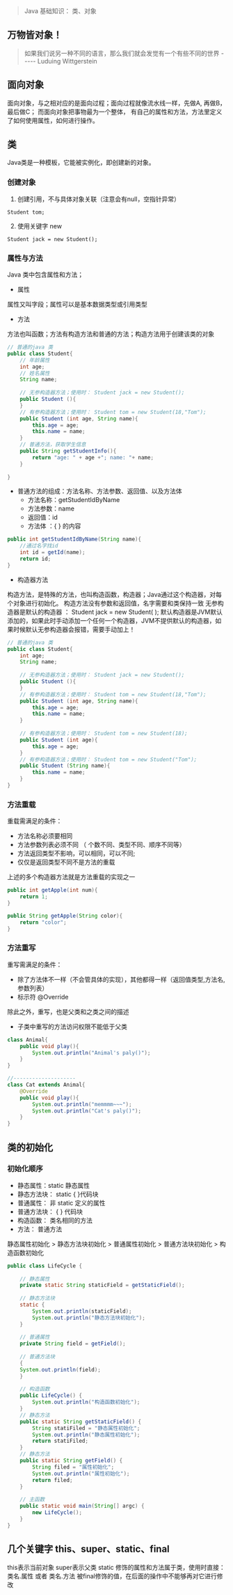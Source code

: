 > Java 基础知识： 类、对象

## 万物皆对象！
> 如果我们说另一种不同的语言，那么我们就会发觉有一个有些不同的世界
>  ----- Luduing Wittgerstein

## 面向对象
面向对象，与之相对应的是面向过程；面向过程就像流水线一样，先做A, 再做B，最后做C；
而面向对象把事物最为一个整体， 有自己的属性和方法，方法里定义了如何使用属性，如何进行操作。
## 类
Java类是一种模板，它能被实例化，即创建新的对象。
### 创建对象

1. 创建引用，不与具体对象关联（注意会有null，空指针异常）

`Student tom;`

2. 使用关键字 new 

`Student jack = new Student();`
### 属性与方法
Java 类中包含属性和方法；

- 属性

属性又叫字段；属性可以是基本数据类型或引用类型

- 方法

方法也叫函数；方法有构造方法和普通的方法；构造方法用于创建该类的对象
```java
// 普通的java 类
public class Student{
    // 年龄属性
    int age;
    // 姓名属性
	String name;
    
    // 无参构造器方法；使用时： Student jack = new Student();
    public Student (){
    }
    // 有参构造器方法；使用时： Student tom = new Student(18,"Tom");
    public Student (int age, String name){
        this.age = age;
        this.name = name;
    }
    // 普通方法，获取学生信息
    public String getStudentInfo(){
    	return "age: " + age +"; name: "+ name;
    }
    
}
```

- 普通方法的组成：方法名称、方法参数、返回值、以及方法体
   - 方法名称：getStudentIdByName
   - 方法参数：name
   - 返回值：id
   - 方法体 ：{ } 的内容
```java
public int getStudentIdByName(String name){
    //通过名字找id
    int id = getId(name);
	return id;
}
```

- 构造器方法

构造方法，是特殊的方法，也叫构造函数，构造器；Java通过这个构造器，对每个对象进行初始化。
构造方法没有参数和返回值，名字需要和类保持一致
无参构造器是默认的构造器 ： Student jack = new Student( ); 
默认构造器是JVM默认添加的，如果此时手动添加一个任何一个构造器，JVM不提供默认的构造器，如果时候默认无参构造器会报错，需要手动加上！
```java
// 普通的java 类
public class Student{
    int age;
	String name;
    
    // 无参构造器方法；使用时： Student jack = new Student();
    public Student (){
    }
    // 有参构造器方法；使用时： Student tom = new Student(18,"Tom");
    public Student (int age, String name){
        this.age = age;
        this.name = name;
    }
 
    // 有参构造器方法；使用时： Student tom = new Student(18);
    public Student (int age){
        this.age = age;
    }
    // 有参构造器方法；使用时： Student tom = new Student("Tom");
    public Student (String name){
        this.name = name;
    }
}
```
### 方法重载
重载需满足的条件：

- 方法名称必须要相同
- 方法参数列表必须不同 （ 个数不同、类型不同、顺序不同等）
- 方法返回类型不影响，可以相同，可以不同;
- 仅仅是返回类型不同不是方法的重载

上述的多个构造器方法就是方法重载的实现之一
```java
public int getApple(int num){
	return 1;
}

public String getApple(String color){
	return "color";
}
```
### 方法重写
重写需满足的条件：

- 除了方法体不一样（不会管具体的实现），其他都得一样（返回值类型,⽅法名,参数列表）
- 标示符 @Override

除此之外，重写，也是父类和之类之间的描述

- 子类中重写的方法访问权限不能低于父类
```java
class Animal{
    public void play(){
    	System.out.println("Animal's paly()");
    }
}

//--------------------
class Cat extends Animal{
    @Override
    public void play(){
        System.out.println("memmmm~~~");
    	System.out.println("Cat's paly()");
    }
}

```
## 类的初始化
### 初始化顺序

- 静态属性：static 静态属性
- 静态⽅法块： static { }代码块
- 普通属性： ⾮ static 定义的属性
- 普通⽅法块： { } 代码块
- 构造函数： 类名相同的⽅法
- ⽅法： 普通⽅法

静态属性初始化 > 静态⽅法块初始化 > 普通属性初始化 > 普通⽅法块初始化 > 构造函数初始化
```java
public class LifeCycle {
    
	// 静态属性
	private static String staticField = getStaticField();
    
	// 静态⽅法块
	static {
		System.out.println(staticField);
		System.out.println("静态⽅法块初始化");
	}
    
	// 普通属性
	private String field = getField();
	
    // 普通⽅法块
	{
	System.out.println(field);
	}
    
    // 构造函数
	public LifeCycle() {
		System.out.println("构造函数初始化");
    }
	// 静态方法
    public static String getStaticField() {
		String statiFiled = "静态属性初始化";
		System.out.println("静态属性初始化");
		return statiFiled;
	}
    // 静态方法
	public static String getField() {
		String filed = "属性初始化";
		System.out.println("属性初始化");
		return filed;
	}
    
	// 主函数
	public static void main(String[] argc) {
		new LifeCycle();
	}
}
```
## 几个关键字 this、super、static、final
this表示当前对象
super表示父类
static 修饰的属性和方法属于类，使用时直接： 类名.属性 或者 类名.方法
被final修饰的值，在后面的操作中不能够再对它进行修改
